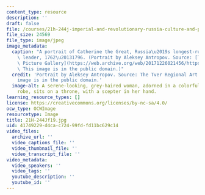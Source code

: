 ```yaml
---
content_type: resource
description: ''
draft: false
file: /courses/21h-244j-imperial-and-revolutionary-russia-culture-and-politics-1700-1917-fall-2019/41749229d4cac72499fdfd11bc629c14_21H-244Jf19.jpg
file_size: 24569
file_type: image/jpeg
image_metadata:
  caption: "A portrait of Catherine the Great, Russia\u2019s longest-ruling female\
    \ leader, 1762\u20131796. (Portrait by Aleksey Antropov. Source: [The Tver Regional\
    \ Picture Gallery](https://web.archive.org/web/20171226021456/https://gallery.tver.ru/).\
    \ This image is in the public domain.)"
  credit: 'Portrait by Aleksey Antropov. Source: The Tver Regional Art Gallery. This
    image is in the public domain.'
  image-alt: A serene-looking, grey-haired woman, adorned in a colorful, low-bodiced
    robe, sits on a throne, with a scepter in her hand.
learning_resource_types: []
license: https://creativecommons.org/licenses/by-nc-sa/4.0/
ocw_type: OCWImage
resourcetype: Image
title: 21H-244Jf19.jpg
uid: 41749229-d4ca-c724-99fd-fd11bc629c14
video_files:
  archive_url: ''
  video_captions_file: ''
  video_thumbnail_file: ''
  video_transcript_file: ''
video_metadata:
  video_speakers: ''
  video_tags: ''
  youtube_description: ''
  youtube_id: ''
---
```

